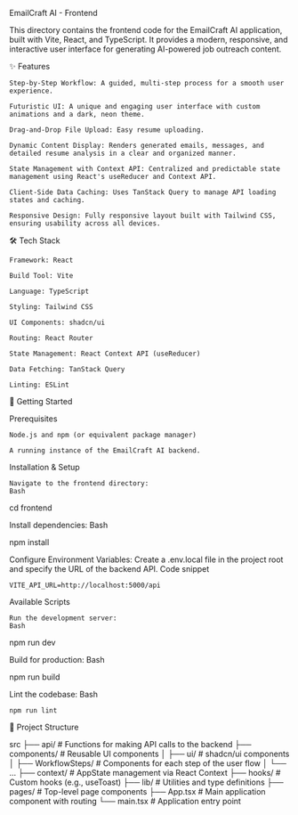 EmailCraft AI - Frontend

This directory contains the frontend code for the EmailCraft AI application, built with Vite, React, and TypeScript. It provides a modern, responsive, and interactive user interface for generating AI-powered job outreach content.

✨ Features

    Step-by-Step Workflow: A guided, multi-step process for a smooth user experience.

    Futuristic UI: A unique and engaging user interface with custom animations and a dark, neon theme.

    Drag-and-Drop File Upload: Easy resume uploading.

    Dynamic Content Display: Renders generated emails, messages, and detailed resume analysis in a clear and organized manner.

    State Management with Context API: Centralized and predictable state management using React's useReducer and Context API.

    Client-Side Data Caching: Uses TanStack Query to manage API loading states and caching.

    Responsive Design: Fully responsive layout built with Tailwind CSS, ensuring usability across all devices.

🛠️ Tech Stack

    Framework: React

    Build Tool: Vite

    Language: TypeScript

    Styling: Tailwind CSS

    UI Components: shadcn/ui

    Routing: React Router

    State Management: React Context API (useReducer)

    Data Fetching: TanStack Query

    Linting: ESLint

🚀 Getting Started

Prerequisites

    Node.js and npm (or equivalent package manager)

    A running instance of the EmailCraft AI backend.

Installation & Setup

    Navigate to the frontend directory:
    Bash

cd frontend

Install dependencies:
Bash

npm install

Configure Environment Variables:
Create a .env.local file in the project root and specify the URL of the backend API.
Code snippet

    VITE_API_URL=http://localhost:5000/api

Available Scripts

    Run the development server:
    Bash

npm run dev

Build for production:
Bash

npm run build

Lint the codebase:
Bash

    npm run lint

📁 Project Structure

src
├── api/              # Functions for making API calls to the backend
├── components/       # Reusable UI components
│   ├── ui/           # shadcn/ui components
│   ├── WorkflowSteps/ # Components for each step of the user flow
│   └── ...
├── context/          # AppState management via React Context
├── hooks/            # Custom hooks (e.g., useToast)
├── lib/              # Utilities and type definitions
├── pages/            # Top-level page components
├── App.tsx           # Main application component with routing
└── main.tsx          # Application entry point

